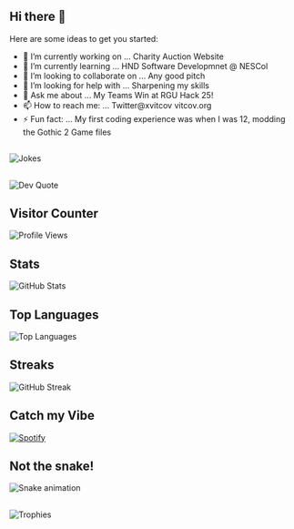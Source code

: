 ## Hi there 👋
Here are some ideas to get you started:

- 🔭 I’m currently working on ... Charity Auction Website 
- 🌱 I’m currently learning ... HND Software Developmnet @ NESCol
- 👯 I’m looking to collaborate on ... Any good pitch
- 🤔 I’m looking for help with ... Sharpening my skills
- 💬 Ask me about ... My Teams Win at RGU Hack 25!
- 📫 How to reach me: ... Twitter@xvitcov vitcov.org 
- ⚡ Fun fact: ... My first coding experience was when I was 12, modding the Gothic 2 Game files

##
![Jokes](https://readme-jokes.vercel.app/api)
##
![Dev Quote](https://quotes-github-readme.vercel.app/api?type=horizontal)
##

## Visitor Counter 
![Profile Views](https://komarev.com/ghpvc/?username=itspoppadom&color=blue)

## Stats
![GitHub Stats](https://github-readme-stats.vercel.app/api?username=itspoppadom&show_icons=true&theme=radical)

## Top Languages
![Top Languages](https://github-readme-stats.vercel.app/api/top-langs/?username=itspoppadom&layout=compact&theme=radical)

## Streaks
![GitHub Streak](https://streak-stats.demolab.com/?user=itspoppadom&theme=radical)

## Catch my Vibe
[![Spotify](https://novatorem-21qlb572powpphu2e4uawex4y.vercel.app/api/spotify)](https://open.spotify.com/user/21qlb572powpphu2e4uawex4y)


## Not the snake!
![Snake animation](https://github.com/itspoppadom/itspoppadom/blob/output/github-contribution-grid-snake.svg)


##
![Trophies](https://github-profile-trophy.vercel.app/?username=yourusername&theme=onedark)


